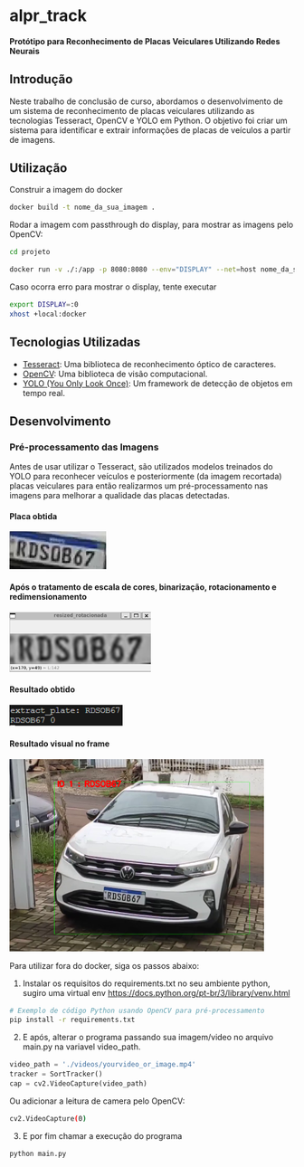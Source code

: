 # alpr_track
####  Protótipo para Reconhecimento de Placas Veiculares Utilizando Redes Neurais

## Introdução

Neste trabalho de conclusão de curso, abordamos o desenvolvimento de um sistema de reconhecimento de placas veiculares utilizando as tecnologias Tesseract, OpenCV e YOLO em Python. O objetivo foi criar um sistema para identificar e extrair informações de placas de veículos a partir de imagens.


## Utilização 
Construir a imagem do docker
```bash
docker build -t nome_da_sua_imagem .
```

Rodar a imagem com passthrough do display, para mostrar as imagens pelo OpenCV: 

```bash
cd projeto
```
```bash
docker run -v ./:/app -p 8080:8080 --env="DISPLAY" --net=host nome_da_sua_imagem:tag
```
Caso ocorra erro para mostrar o display, tente executar
```bash
export DISPLAY=:0
xhost +local:docker 
```

## Tecnologias Utilizadas

- [Tesseract](https://github.com/tesseract-ocr/tesseract): Uma biblioteca de reconhecimento óptico de caracteres.
- [OpenCV](https://opencv.org/): Uma biblioteca de visão computacional.
- [YOLO (You Only Look Once)](https://github.com/ultralytics/yolov5): Um framework de detecção de objetos em tempo real.

## Desenvolvimento

### Pré-processamento das Imagens

Antes de usar utilizar o Tesseract, são utilizados modelos treinados do YOLO para reconhecer veículos e posteriormente (da imagem recortada) placas veiculares para então realizarmos um pré-processamento nas imagens para melhorar a qualidade das placas detectadas.

#### Placa obtida

![picture alt](./images/md/plate_base.png "Placa obtida de um vídeo")

#### Após o tratamento de escala de cores, binarização, rotacionamento e redimensionamento
<img src='./images/md/plate_resized.png' width=250> 

#### Resultado obtido 
<img src='./images/md/ident.png' width=200> 

#### Resultado visual no frame
<img src='./images/md/car1.png' width=450> 


Para utilizar fora do docker, siga os passos abaixo:

1. Instalar os requisitos do requirements.txt no seu ambiente python, sugiro uma virtual env https://docs.python.org/pt-br/3/library/venv.html
```bash
# Exemplo de código Python usando OpenCV para pré-processamento
pip install -r requirements.txt
```

2. E após, alterar o programa passando sua imagem/video no arquivo main.py na variavel video_path.
```python
video_path = './videos/yourvideo_or_image.mp4'
tracker = SortTracker()
cap = cv2.VideoCapture(video_path)
```
Ou adicionar a leitura de camera pelo OpenCV:
```bash
cv2.VideoCapture(0)
```
3. E por fim chamar a execução do programa
```bash
python main.py
```


